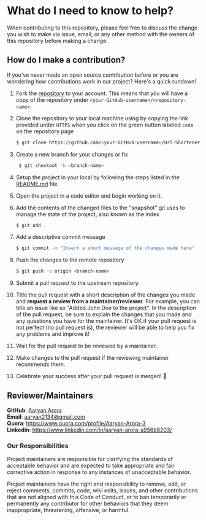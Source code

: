# What do I need to know to help?

When contributing to this repository, please feel free to discuss the change you wish to make via issue, email, or any other method with the owners of this repository before making a change.

## How do I make a contribution?

If you've never made an open source contribution before or you are wondering how contributions work in our project? Here's a quick rundown!

1. Fork the [repository](https://github.com/aaryan2134/JPMC-Quant-Challenge-2022) to your account. This means that you will have a copy of the repository under `<your-GitHub-username>/<repository-name>`.
2. Clone the repository to your local machine using by copying the link provided under `HTTPS` when you click on the green button labeled `code` on the repository page

    ```sh
    $ git clone https://github.com/<your-GitHub-username>/Url-Shortener-API.git
    ```

4. Create a new branch for your changes or fix 

    ```sh
     $ git checkout -b <branch-name>
    ```

5. Setup the project in your local by following the steps listed in the [README.md](https://github.com/aaryan2134/JPMC-Quant-Challenge-2022/blob/main/README.md) file.
6. Open the project in a code editor and begin working on it.
7. Add the contents of the changed files to the "snapshot" git uses to manage the state of the project, also known as the index

    ```sh
    $ git add .
    ```

8. Add a descriptive commit message

    ```sh
    $ git commit -m "Insert a short message of the changes made here"
    ```

9. Push the changes to the remote repository

    ```sh
    $ git push -u origin <branch-name>
    ```

10. Submit a pull request to the upstream repository.
11. Title the pull request with a short description of the changes you made and **request a review from a maintainer/reviewer**. For example, you can title an issue like so "Added John Doe to the project". In the description of the pull request, be sure to explain the changes that you made and any questions you have for the maintainer. It's OK if your pull request is not perfect (no pull request is), the reviewer will be able to help you fix any problems and improve it!
12. Wait for the pull request to be reviewed by a maintainer.
13. Make changes to the pull request if the reviewing maintainer recommends them.
14. Celebrate your success after your pull request is merged! 🎉

## Reviewer/Maintainers

  **GitHub**: [Aaryan Arora](https://github.com/aaryan2134) <br>
  **Email**: aaryan2134@gmail.com <br>
  **Quora**: https://www.quora.com/profile/Aaryan-Arora-3 <br>
  **Linkedin**: https://www.linkedin.com/in/aaryan-arora-a956b8203/

### Our Responsibilities

Project maintainers are responsible for clarifying the standards of acceptable
behavior and are expected to take appropriate and fair corrective action in
response to any instances of unacceptable behavior.

Project maintainers have the right and responsibility to remove, edit, or
reject comments, commits, code, wiki edits, issues, and other contributions
that are not aligned with this Code of Conduct, or to ban temporarily or
permanently any contributor for other behaviors that they deem inappropriate,
threatening, offensive, or harmful.
